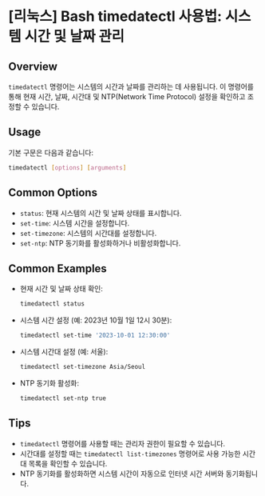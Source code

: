 # [리눅스] Bash timedatectl 사용법: 시스템 시간 및 날짜 관리

## Overview
`timedatectl` 명령어는 시스템의 시간과 날짜를 관리하는 데 사용됩니다. 이 명령어를 통해 현재 시간, 날짜, 시간대 및 NTP(Network Time Protocol) 설정을 확인하고 조정할 수 있습니다.

## Usage
기본 구문은 다음과 같습니다:
```bash
timedatectl [options] [arguments]
```

## Common Options
- `status`: 현재 시스템의 시간 및 날짜 상태를 표시합니다.
- `set-time`: 시스템 시간을 설정합니다.
- `set-timezone`: 시스템의 시간대를 설정합니다.
- `set-ntp`: NTP 동기화를 활성화하거나 비활성화합니다.

## Common Examples
- 현재 시간 및 날짜 상태 확인:
    ```bash
    timedatectl status
    ```

- 시스템 시간 설정 (예: 2023년 10월 1일 12시 30분):
    ```bash
    timedatectl set-time '2023-10-01 12:30:00'
    ```

- 시스템 시간대 설정 (예: 서울):
    ```bash
    timedatectl set-timezone Asia/Seoul
    ```

- NTP 동기화 활성화:
    ```bash
    timedatectl set-ntp true
    ```

## Tips
- `timedatectl` 명령어를 사용할 때는 관리자 권한이 필요할 수 있습니다.
- 시간대를 설정할 때는 `timedatectl list-timezones` 명령어로 사용 가능한 시간대 목록을 확인할 수 있습니다.
- NTP 동기화를 활성화하면 시스템 시간이 자동으로 인터넷 시간 서버와 동기화됩니다.